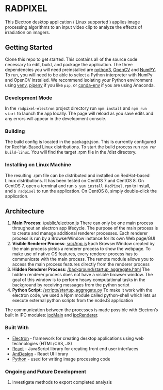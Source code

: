 # RADPIXEL

This Electron desktop application ( Linux supported ) applies image processing algorithms to an input video clip to analyze the effects of irradiation on imagers. 

## Getting Started 

Clone this repo to get started. This contains all of the source code necessary to edit, build, and package the application. The three dependencies you will need preinstalled are [python3](https://www.python.org/downloads/),  [OpenCV](https://opencv.org/) and [NumPY](https://numpy.org/). To run, you will need to be able to select a Python interpreter with NumPy and OpenCV installed. We recommend isolating your Python environment using [venv](https://docs.python.org/3/library/venv.html), [pipenv](https://pypi.org/project/pipenv/) if you like `pip`, or [conda-env](https://conda.io/projects/conda/en/latest/user-guide/tasks/manage-environments.html#activating-an-environment) if you are using Anaconda.

### Development Mode

In the ```radpixel-electron``` project directory run ```npm install``` and ```npm run start``` to launch the app locally. The page will reload as you save edits and any errors will appear in the development console. 

### Building

The build config is located in the package.json. This is currently configured for RedHat-Based Linux distributions. To start the build process run ```npm run build-linux```. You will find the target .rpm file in the /dist directory.

### Installing on Linux Machine

The resulting .rpm file can be distributed and installed on RedHat-based Linux distributions. It has been tested on CentOS 7 and CentOS 8. On CentOS 7, open a terminal and run `$ yum install RadPixel.rpm` to install, and `$ radpixel` to run the application. On CentOS 8, simply double-click the application.


## Architecture

1. **Main Process**: [/public/electron.js](https://github.com/gracejennings/radpixel/blob/main/radpixel-electron/public/electron.js)
There can only be one main process throughout an electron app lifecycle. The purpose of the main process is to create and manage additional renderer processes. Each renderer process is run by a BrowserWindow instance for its own Web page/GUI
2. **Visible Renderer Process**: [src/App.js](https://github.com/gracejennings/radpixel/blob/main/radpixel-electron/src/App.js) Each BrowserWindow created by the main process yields a renderer process to show the webpage. To make use of native OS features, every renderer process has to communicate with the main process. The remote module allows you to access the main process features directly from the renderer process
3. **Hidden Renderer Process**: [/background/startup_aggregate.html](https://github.com/gracejennings/radpixel/blob/main/radpixel-electron/background/startup_aggregate.html) The hidden renderer process does not have a visible browser window. The goal of this window is to perform heavy computational tasks in the background by receiving messages from the python script
4. **Python Script**: [/scripts/startup_aggregate.py](https://github.com/gracejennings/radpixel/blob/main/radpixel-electron/scripts/startup_aggregate.py) To make it work with the electron code, we used a Npm module called python-shell which lets us execute external python scripts from the nodeJS application

The communication between the processes is made possible with Electron’s built in IPC modules: [ipcMain](https://www.electronjs.org/docs/api/ipc-main) and [ipcRenderer](https://www.electronjs.org/docs/api/ipc-renderer).

### Built With
- [Electron](https://www.electronjs.org/docs) - framework for creating desktop applications using web technologies (HTML/CSS, JS)
- [React](https://reactjs.org/)  - JavaScript library for creating front end user interfaces
- [AntDesign](https://ant.design/) - React UI library 
- [Python](https://docs.python.org/3/)  - used for writing image processing code

### Ongoing and Future Development

1. Investigate methods to export completed analysis
